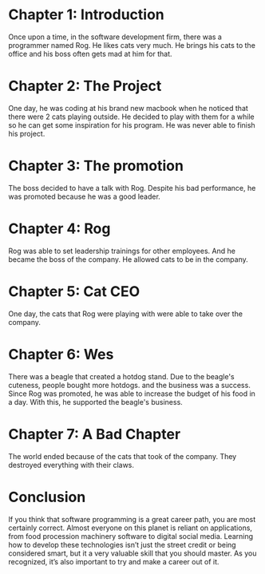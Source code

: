 # Chapter 1: Introduction

Once upon a time, in the software development firm, there was a programmer named Rog. He likes cats very much. He brings his cats to the office and his boss often gets mad at him for that.


# Chapter 2: The Project

One day, he was coding at his brand new macbook when he noticed that there were 2 cats playing outside. He decided to play with them for a while so he can get some inspiration for his program. He was never able to finish his project.
# Chapter 3: The promotion

The boss decided to have a talk with Rog. Despite his bad performance, he was promoted because he was a good leader. 

# Chapter 4: Rog
Rog was able to set leadership trainings for other employees. And he became the boss of the company. He allowed cats to be in the company.

# Chapter 5: Cat CEO
One day, the cats that Rog were playing with were able to take over the company.  


# Chapter 6: Wes
There was a beagle that created a hotdog stand. Due to the beagle's cuteness, people bought more hotdogs.
and the business was a success. Since Rog was promoted, he was able to increase the budget of his food in a day.
With this, he supported the beagle's business.

# Chapter 7: A Bad Chapter

The world ended because of the cats that took of the company. They destroyed everything with their claws.

# Conclusion

If you think that software programming is a great career path, you are most certainly correct. Almost everyone on this planet is reliant on applications, from food procession machinery software to digital social media. Learning how to develop these technologies isn’t just the street credit or being considered smart, but it a very valuable skill that you should master. As you recognized, it’s also important to try and make a career out of it.
